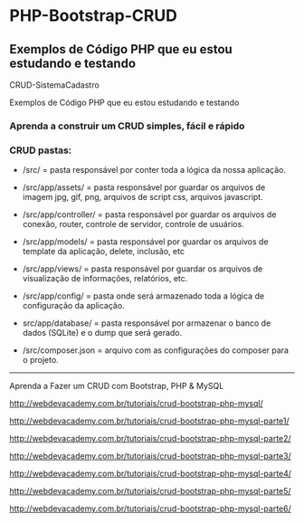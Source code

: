 # PHP-Bootstrap-CRUD

## Exemplos de Código PHP que eu estou estudando e testando

CRUD-SistemaCadastro

Exemplos de Código PHP que eu estou estudando e testando

### Aprenda a construir um CRUD simples, fácil e rápido 

### CRUD pastas:

* /src/
= pasta responsável por conter toda a lógica da nossa aplicação.

* /src/app/assets/ = pasta responsável por guardar os arquivos de imagem jpg, gif, png, arquivos de script css, arquivos javascript.
 
* /src/app/controller/ = pasta responsável por guardar os arquivos de conexão, router, controle de servidor, controle de usuários.
 
* /src/app/models/ = pasta responsável por guardar os arquivos de template da aplicação, delete, inclusão, etc
 
* /src/app/views/ = pasta responsável por guardar os arquivos de visualização de informações, relatórios, etc.

* /src/app/config/
= pasta onde será armazenado toda a lógica de configuração da aplicação.

* src/app/database/
= pasta responsável por armazenar o banco de dados (SQLite) e o dump que será gerado.

* /src/composer.json
= arquivo com as configurações do composer para o projeto.


---------------------------------------------------------------

Aprenda a Fazer um CRUD com Bootstrap, PHP & MySQL

http://webdevacademy.com.br/tutoriais/crud-bootstrap-php-mysql/

http://webdevacademy.com.br/tutoriais/crud-bootstrap-php-mysql-parte1/

http://webdevacademy.com.br/tutoriais/crud-bootstrap-php-mysql-parte2/

http://webdevacademy.com.br/tutoriais/crud-bootstrap-php-mysql-parte3/

http://webdevacademy.com.br/tutoriais/crud-bootstrap-php-mysql-parte4/

http://webdevacademy.com.br/tutoriais/crud-bootstrap-php-mysql-parte5/

http://webdevacademy.com.br/tutoriais/crud-bootstrap-php-mysql-parte6/

